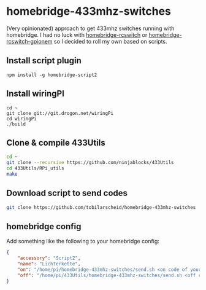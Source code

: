 # homebridge-433mhz-switches
(Very opinionated) approach to get 433mhz switches running with homebridge. I had no luck with [homebridge-rcswitch](https://www.npmjs.com/package/homebridge-rcswitch) or [homebridge-rcswitch-gpionem](https://www.npmjs.com/package/homebridge-rcswitch-gpiomem) so I decided to roll my own based on scripts.

## Install script plugin

`npm install -g homebridge-script2`

## Install wiringPI

```
cd ~
git clone git://git.drogon.net/wiringPi
cd wiringPi
./build
```

## Clone & compile 433Utils

```bash
cd ~
git clone --recursive https://github.com/ninjablocks/433Utils
cd 433Utils/RPi_utils
make
```

## Download script to send codes

```bash
git clone https://github.com/tobilarscheid/homebridge-433mhz-switches
```

## homebridge config

Add something like the following to your homebridge config:

```json
{
    "accessory": "Script2",
    "name": "Lichterkette",
    "on": "/home/pi/homebridge-433mhz-switches/send.sh <on code of your switch, e.g. 4194325>",
    "off": "/home/pi/433Utils/homebridge-433mhz-switches/send.sh <off code of your switch, e.g. 4194324>"
}
```

